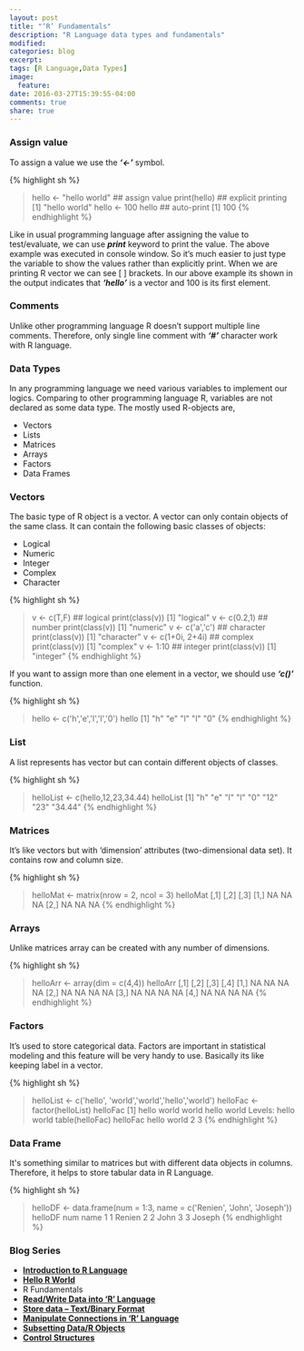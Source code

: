 ```yaml
---
layout: post
title: "‘R’ Fundamentals"
description: "R Language data types and fundamentals"
modified:
categories: blog
excerpt:
tags: [R Language,Data Types]
image:
  feature:
date: 2016-03-27T15:39:55-04:00
comments: true
share: true
---
```


### Assign value

To assign a value we use the **_‘<-’_** symbol.

{% highlight sh %}
> hello <- "hello world" ## assign value
> print(hello) ## explicit printing
[1] "hello world"
> hello <- 100
> hello ## auto-print 
[1] 100
{% endhighlight %}

Like in usual programming language after assigning the value to test/evaluate, we can use **_print_** keyword to print the value. The above example was executed in console window. So it’s much easier to just type the variable to show the values rather than explicitly print. When we are printing R vector we can see [ ] brackets. In our above example its shown in the output indicates that **_‘hello’_** is a vector and 100 is its first element.

### Comments 

Unlike other programming language R doesn’t support multiple line comments. Therefore, only single line comment with **_‘#’_** character work with R language.

### Data Types

In any programming language we need various variables to implement our logics. Comparing to other programming language R, variables are not declared as some data type. The mostly used R-objects are,

* Vectors 
* Lists
* Matrices
* Arrays 
* Factors 
* Data Frames 

### Vectors

The basic type of R object is a vector. A vector can only contain objects of the same class. It can contain the following basic classes of objects:

* Logical 
* Numeric 
* Integer 
* Complex 
* Character 

{% highlight sh %}
> v <- c(T,F) ## logical
> print(class(v))
[1] "logical"
> v <- c(0.2,1) ## number
> print(class(v))
[1] "numeric"
> v <- c('a','c') ## character
> print(class(v))
[1] "character"
> v <- c(1+0i, 2+4i) ## complex
> print(class(v))
[1] "complex"
> v <- 1:10 ## integer
> print(class(v))
[1] "integer"
{% endhighlight %}


If you want to assign more than one element in a vector, we should use **_‘c()’_** function.

{% highlight sh %}
> hello <- c('h','e','l','l','0')
> hello
[1] "h" "e" "l" "l" "0"
{% endhighlight %}

### List 

A list represents has vector but can contain different objects of classes.

{% highlight sh %}
> helloList <- c(hello,12,23,34.44)
> helloList
[1] "h"     "e"     "l"     "l"     "0"     "12"    "23"    "34.44"
{% endhighlight %}

### Matrices

It’s like vectors but with ‘dimension’ attributes (two-dimensional data set). It contains row and column size.

{% highlight sh %}
> helloMat <- matrix(nrow = 2, ncol = 3)
> helloMat
     [,1] [,2] [,3]
[1,]   NA   NA   NA
[2,]   NA   NA   NA
{% endhighlight %}

### Arrays

Unlike matrices array can be created with any number of dimensions.

{% highlight sh %}
> helloArr <- array(dim = c(4,4))
> helloArr
     [,1] [,2] [,3] [,4]
[1,]   NA   NA   NA   NA
[2,]   NA   NA   NA   NA
[3,]   NA   NA   NA   NA
[4,]   NA   NA   NA   NA
{% endhighlight %}

### Factors 

It’s used to store categorical data. Factors are important in statistical modeling and this feature will be very handy to use. Basically its like keeping label in a vector.

{% highlight sh %}
> helloList <- c('hello', 'world','world','hello','world')
> helloFac <- factor(helloList)
> helloFac
[1] hello world world hello world
Levels: hello world
> table(helloFac)
helloFac
hello world 
    2     3 
{% endhighlight %}

### Data Frame

It's something similar to matrices but with different data objects in columns. Therefore, it helps to store tabular data in R Language.

{% highlight sh %}
> helloDF <- data.frame(num = 1:3, name = c('Renien', 'John', 'Joseph'))
> helloDF
  num   name
1   1 Renien
2   2   John
3   3 Joseph
{% endhighlight %}


### Blog Series
* [**Introduction to R Language**](/articles/introduction-to-r-language/)
* [**Hello R World**](/blog/hello-r-world/)
* R Fundamentals
* [**Read/Write Data into ‘R’ Language**](/blog/read-write-data/)
* [**Store data – Text/Binary Format**](/blog/store-data/)
* [**Manipulate Connections in ‘R’ Language**](/blog/connections/)
* [**Subsetting Data/R Objects**](/blog/subsetting/)
* [**Control Structures**](/blog/control-strcuture/)